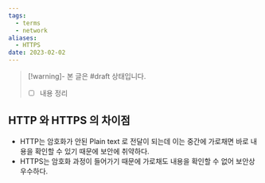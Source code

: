 ```yaml
---
tags:
  - terms
  - network
aliases:
  - HTTPS
date: 2023-02-02
---
```

> [!warning]- 본 글은 #draft 상태입니다.
> - [ ] 내용 정리

## HTTP 와 HTTPS 의 차이점

- HTTP는 암호화가 안된 Plain text 로 전달이 되는데 이는 중간에 가로채면 바로 내용을 확인할 수 있기 때문에 보안에 취약하다.
- HTTPS는 암호화 과정이 들어가기 때문에 가로채도 내용을 확인할 수 없어 보안상 우수하다.
